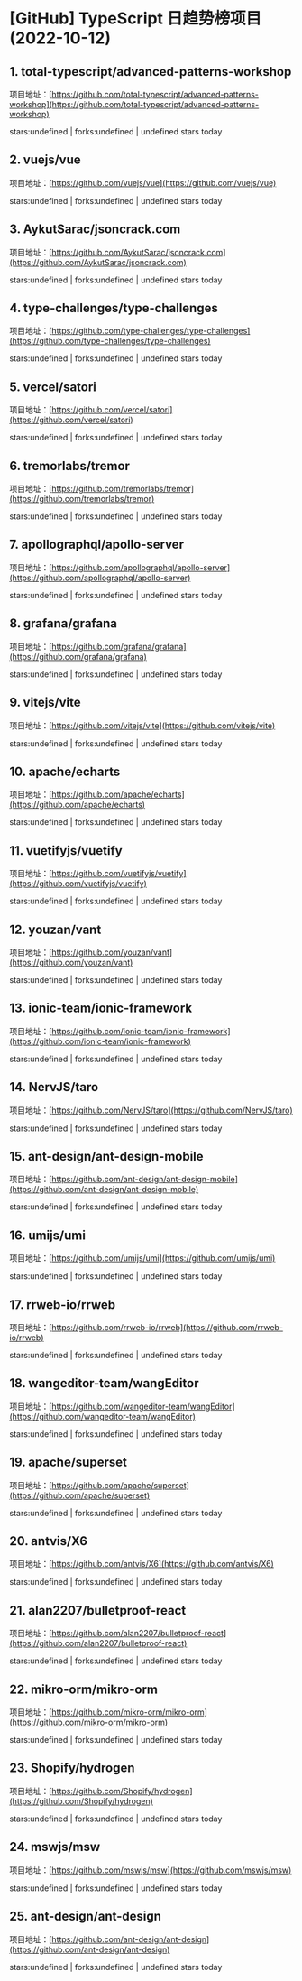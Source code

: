 # [GitHub] TypeScript 日趋势榜项目(2022-10-12)

## 1. total-typescript/advanced-patterns-workshop 

项目地址：[https://github.com/total-typescript/advanced-patterns-workshop](https://github.com/total-typescript/advanced-patterns-workshop)

stars:undefined | forks:undefined | undefined stars today 



## 2. vuejs/vue 

项目地址：[https://github.com/vuejs/vue](https://github.com/vuejs/vue)

stars:undefined | forks:undefined | undefined stars today 



## 3. AykutSarac/jsoncrack.com 

项目地址：[https://github.com/AykutSarac/jsoncrack.com](https://github.com/AykutSarac/jsoncrack.com)

stars:undefined | forks:undefined | undefined stars today 



## 4. type-challenges/type-challenges 

项目地址：[https://github.com/type-challenges/type-challenges](https://github.com/type-challenges/type-challenges)

stars:undefined | forks:undefined | undefined stars today 



## 5. vercel/satori 

项目地址：[https://github.com/vercel/satori](https://github.com/vercel/satori)

stars:undefined | forks:undefined | undefined stars today 



## 6. tremorlabs/tremor 

项目地址：[https://github.com/tremorlabs/tremor](https://github.com/tremorlabs/tremor)

stars:undefined | forks:undefined | undefined stars today 



## 7. apollographql/apollo-server 

项目地址：[https://github.com/apollographql/apollo-server](https://github.com/apollographql/apollo-server)

stars:undefined | forks:undefined | undefined stars today 



## 8. grafana/grafana 

项目地址：[https://github.com/grafana/grafana](https://github.com/grafana/grafana)

stars:undefined | forks:undefined | undefined stars today 



## 9. vitejs/vite 

项目地址：[https://github.com/vitejs/vite](https://github.com/vitejs/vite)

stars:undefined | forks:undefined | undefined stars today 



## 10. apache/echarts 

项目地址：[https://github.com/apache/echarts](https://github.com/apache/echarts)

stars:undefined | forks:undefined | undefined stars today 



## 11. vuetifyjs/vuetify 

项目地址：[https://github.com/vuetifyjs/vuetify](https://github.com/vuetifyjs/vuetify)

stars:undefined | forks:undefined | undefined stars today 



## 12. youzan/vant 

项目地址：[https://github.com/youzan/vant](https://github.com/youzan/vant)

stars:undefined | forks:undefined | undefined stars today 



## 13. ionic-team/ionic-framework 

项目地址：[https://github.com/ionic-team/ionic-framework](https://github.com/ionic-team/ionic-framework)

stars:undefined | forks:undefined | undefined stars today 



## 14. NervJS/taro 

项目地址：[https://github.com/NervJS/taro](https://github.com/NervJS/taro)

stars:undefined | forks:undefined | undefined stars today 



## 15. ant-design/ant-design-mobile 

项目地址：[https://github.com/ant-design/ant-design-mobile](https://github.com/ant-design/ant-design-mobile)

stars:undefined | forks:undefined | undefined stars today 



## 16. umijs/umi 

项目地址：[https://github.com/umijs/umi](https://github.com/umijs/umi)

stars:undefined | forks:undefined | undefined stars today 



## 17. rrweb-io/rrweb 

项目地址：[https://github.com/rrweb-io/rrweb](https://github.com/rrweb-io/rrweb)

stars:undefined | forks:undefined | undefined stars today 



## 18. wangeditor-team/wangEditor 

项目地址：[https://github.com/wangeditor-team/wangEditor](https://github.com/wangeditor-team/wangEditor)

stars:undefined | forks:undefined | undefined stars today 



## 19. apache/superset 

项目地址：[https://github.com/apache/superset](https://github.com/apache/superset)

stars:undefined | forks:undefined | undefined stars today 



## 20. antvis/X6 

项目地址：[https://github.com/antvis/X6](https://github.com/antvis/X6)

stars:undefined | forks:undefined | undefined stars today 



## 21. alan2207/bulletproof-react 

项目地址：[https://github.com/alan2207/bulletproof-react](https://github.com/alan2207/bulletproof-react)

stars:undefined | forks:undefined | undefined stars today 



## 22. mikro-orm/mikro-orm 

项目地址：[https://github.com/mikro-orm/mikro-orm](https://github.com/mikro-orm/mikro-orm)

stars:undefined | forks:undefined | undefined stars today 



## 23. Shopify/hydrogen 

项目地址：[https://github.com/Shopify/hydrogen](https://github.com/Shopify/hydrogen)

stars:undefined | forks:undefined | undefined stars today 



## 24. mswjs/msw 

项目地址：[https://github.com/mswjs/msw](https://github.com/mswjs/msw)

stars:undefined | forks:undefined | undefined stars today 



## 25. ant-design/ant-design 

项目地址：[https://github.com/ant-design/ant-design](https://github.com/ant-design/ant-design)

stars:undefined | forks:undefined | undefined stars today 



